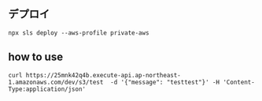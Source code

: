 ## デプロイ

```
npx sls deploy --aws-profile private-aws
```

## how to use

```
curl https://25mnk42q4b.execute-api.ap-northeast-1.amazonaws.com/dev/s3/test  -d '{"message": "testtest"}' -H 'Content-Type:application/json'
```
